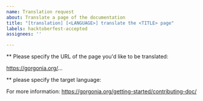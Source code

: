 ```yaml
---
name: Translation request
about: Translate a page of the documentation
title: "[translation] [<LANGUAGE>] translate the <TITLE> page"
labels: hacktoberfest-accepted
assignees: ''

---
```


** Please specify the URL of the page you'd like to be translated:

https://gorgonia.org/...

** please specify the target language:

For more information: https://gorgonia.org/getting-started/contributing-doc/
